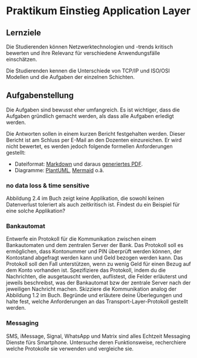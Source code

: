 # Praktikum Einstieg Application Layer

## Lernziele

Die Studierenden können Netzwerktechnologien und -trends kritisch bewerten und ihre Relevanz für verschiedene Anwendungsfälle einschätzen.

Die Studierenden kennen die Unterschiede von TCP/IP und ISO/OSI Modellen und die Aufgaben der einzelnen Schichten.

## Aufgabenstellung
Die Aufgaben sind bewusst eher umfangreich.
Es ist wichtiger, dass die Aufgaben gründlich gemacht werden, als dass alle Aufgaben erledigt werden.

Die Antworten sollen in einem kurzen Bericht festgehalten werden.
Dieser Bericht ist am Schluss per E-Mail an den Dozenten einzureichen.
Er wird nicht bewertet, es werden jedoch folgende formellen Anforderungen gestellt:
- Dateiformat: [Markdown](https://www.markdownguide.org/) und daraus [generiertes PDF](https://pandoc.org/).
- Diagramme: [PlantUML](https://plantuml.com/de/), [Mermaid](https://mermaid.js.org/) o.ä.

### no data loss & time sensitive

Abbildung 2.4 im Buch zeigt keine Applikation, die sowohl keinen Datenverlust toleriert als auch zeitkritisch ist.
Findest du ein Beispiel für eine solche Applikation?

### Bankautomat

Entwerfe ein Protokoll für die Kommunikation zwischen einem Bankautomaten und dem zentralen Server der Bank.
Das Protokoll soll es ermöglichen, dass Kontonummer und PIN überprüft werden können, der Kontostand abgefragt werden
kann und Geld bezogen werden kann. Das Protokoll soll den Fall unterstützen, wenn zu wenig Geld für einen Bezug auf dem Konto
vorhanden ist.
Spezifiziere das Protokoll, indem du die Nachrichten, die ausgetauscht werden, auflistest, die Felder erläuterst
und jeweils beschreibst, was der Bankautomat bzw der zentrale Server nach der jeweiligen Nachricht machen.
Skizziere die Kommunikation analog der Abbildung 1.2 im Buch.
Begründe und erläutere deine Überlegungen und halte fest, welche Anforderungen an das Transport-Layer-Protokoll gestellt werden.

### Messaging

SMS, iMessage, Signal, WhatsApp und Matrix sind alles Echtzeit Messaging Dienste fürs Smartphone.
Untersuche deren Funktionsweise, recherchiere welche Protokolle sie verwenden und vergleiche sie.